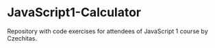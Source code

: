 # JavaScript1-Calculator
Repository with code exercises for attendees of JavaScript 1 course by Czechitas.

